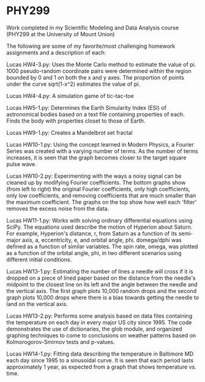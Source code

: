 # PHY299

Work completed in my Scientific Modeling and Data Analysis course (PHY299 at the University of Mount Union)

The following are some of my favorite/most challenging homework assignments and a description of each:

Lucas HW4-3.py: Uses the Monte Carlo method to estimate the value of pi. 1000 pseudo-random coordinate 
pairs were determined within the region bounded by 0 and 1 on both the x and y axes. The proportion of 
points under the curve sqrt(1-x^2) estimates the value of pi.

Lucas HW4-4.py: A simulation game of tic-tac-toe

Lucas HW5-1.py: Determines the Earth Simularity Index (ESI) of astronomical bodies based on a text file 
containing properties of each. Finds the body with properties closet to those of Earth. 

Lucas HW9-1.py: Creates a Mandelbrot set fractal

Lucas HW10-1.py: Using the concept learned in Modern Physics, a Fourier Series was created with a varying number 
of terms. As the number of terms increases, it is seen that the graph becomes closer to the target square pulse wave.

Lucas HW10-2.py: Experimenting with the ways a noisy signal can be cleaned up by modifying Fourier coefficients. 
The bottom graphs show (from left to right) the original Fourier coefficients, only high coefficients, only low 
coefficients, and removing coefficients that are much smaller than the maximum coefficient. The graphs on the top 
show how well each 'filter' removes the excess noise from the data.

Lucas HW11-1.py: Works with solving ordinary differential equations using SciPy. The equations used describe the 
motion of Hyperion about Saturn. For example, Hyperion's distance, r, from Saturn as a function of its semi-major 
axis, a, eccentricity, e, and orbital angle, phi. domega/dphi was defined as a function of similar variables. The 
spin rate, omega, was plotted as a function of the orbital angle, phi, in two different scenarios using different initial conditions.

Lucas HW13-1.py: Estimating the number of lines a needle will cross if it is dropped on a piece of lined paper 
based on the distance from the needle's midpoint to the closest line on its left and the angle between the needle 
and the vertical axis. The first graph plots 10,000 random drops and the second graph plots 10,000 drops where 
there is a bias towards getting the needle to land on the vertical axis.

Lucas HW13-2.py: Performs some analysis based on data files containing the temperature on each day in every major 
US city since 1995. The code demonstrates the use of dictionaries, the glob module, and organized graphing techniques 
to come to conclusions on weather patterns based on Kolmorogorov-Smirnov tests and p-values.

Lucas HW14-1.py: Fitting data describing the temperature in Baltimore MD each day since 1995 to a sinusoidal curve. 
It is seen that each period lasts approximately 1 year, as expected from a graph that shows temperature vs. time.
